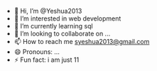 - 👋 Hi, I’m @Yeshua2013
- 👀 I’m interested in web development
- 🌱 I’m currently learning sql
- 💞️ I’m looking to collaborate on ...
- 📫 How to reach me syeshua2013@gmail.com
- 😄 Pronouns: ...
- ⚡ Fun fact: i am just 11

<!---
Yeshua2013/Yeshua2013 is a ✨ special ✨ repository because its `README.md` (this file) appears on your GitHub profile.
You can click the Preview link to take a look at your changes.
--->
